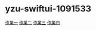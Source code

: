 # yzu-swiftui-1091533
[作業一](https://github.com/chiuune87/yzu-swiftui-1091533/blob/main/hw1.md)
[作業二](https://github.com/chiuune87/yzu-swiftui-1091533/blob/main/hw2.md)
[作業三](https://github.com/chiuune87/yzu-swiftui-1091533/blob/main/hw3.md)
[作業四](https://github.com/chiuune87/yzu-swiftui-1091533/blob/main/hw4.md)
